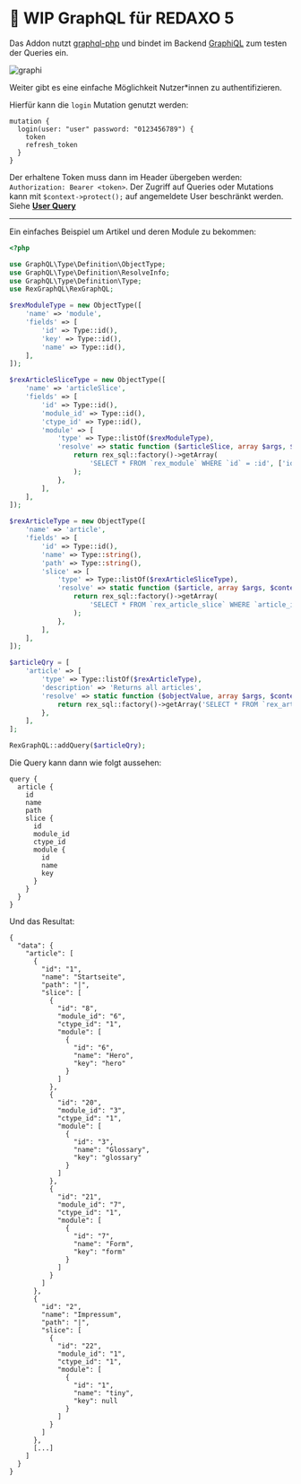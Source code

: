 # :construction: WIP GraphQL für REDAXO 5

Das Addon nutzt [graphql-php](https://github.com/webonyx/graphql-php) und bindet im Backend [GraphiQL](https://github.com/graphql/graphiql) zum testen der Queries ein.

![graphi](https://user-images.githubusercontent.com/2708231/164885012-5cb29831-83f6-4f13-89ee-a7532e647f0f.JPG)

Weiter gibt es eine einfache Möglichkeit Nutzer*innen zu authentifizieren.

Hierfür kann die `login` Mutation genutzt werden:

```
mutation {
  login(user: "user" password: "0123456789") {
    token
    refresh_token
  }
}
```

Der erhaltene Token muss dann im Header übergeben werden:
`Authorization: Bearer <token>`.
Der Zugriff auf Queries oder Mutations kann mit `$context->protect();` auf angemeldete User beschränkt werden.
Siehe **[User Query](https://github.com/eaCe/graphql/blob/main/lib/Defaults/Query.php#L25)**

---

Ein einfaches Beispiel um Artikel und deren Module zu bekommen:

```php
<?php

use GraphQL\Type\Definition\ObjectType;
use GraphQL\Type\Definition\ResolveInfo;
use GraphQL\Type\Definition\Type;
use RexGraphQL\RexGraphQL;

$rexModuleType = new ObjectType([
    'name' => 'module',
    'fields' => [
        'id' => Type::id(),
        'key' => Type::id(),
        'name' => Type::id(),
    ],
]);

$rexArticleSliceType = new ObjectType([
    'name' => 'articleSlice',
    'fields' => [
        'id' => Type::id(),
        'module_id' => Type::id(),
        'ctype_id' => Type::id(),
        'module' => [
            'type' => Type::listOf($rexModuleType),
            'resolve' => static function ($articleSlice, array $args, $context, ResolveInfo $info) {
                return rex_sql::factory()->getArray(
                    'SELECT * FROM `rex_module` WHERE `id` = :id', ['id' => $articleSlice['module_id']]
                );
            },
        ],
    ],
]);

$rexArticleType = new ObjectType([
    'name' => 'article',
    'fields' => [
        'id' => Type::id(),
        'name' => Type::string(),
        'path' => Type::string(),
        'slice' => [
            'type' => Type::listOf($rexArticleSliceType),
            'resolve' => static function ($article, array $args, $context, ResolveInfo $info) {
                return rex_sql::factory()->getArray(
                    'SELECT * FROM `rex_article_slice` WHERE `article_id` = :id', ['id' => $article['id']]
                );
            },
        ],
    ],
]);

$articleQry = [
    'article' => [
        'type' => Type::listOf($rexArticleType),
        'description' => 'Returns all articles',
        'resolve' => static function ($objectValue, array $args, $context, ResolveInfo $info) {
            return rex_sql::factory()->getArray('SELECT * FROM `rex_article`');
        },
    ],
];

RexGraphQL::addQuery($articleQry);
```

Die Query kann dann wie folgt aussehen:

```
query {
  article {
    id
    name
    path
    slice {
      id
      module_id
      ctype_id
      module {
        id
        name
        key
      }
    }
  }
}
```

Und das Resultat:

```
{
  "data": {
    "article": [
      {
        "id": "1",
        "name": "Startseite",
        "path": "|",
        "slice": [
          {
            "id": "8",
            "module_id": "6",
            "ctype_id": "1",
            "module": [
              {
                "id": "6",
                "name": "Hero",
                "key": "hero"
              }
            ]
          },
          {
            "id": "20",
            "module_id": "3",
            "ctype_id": "1",
            "module": [
              {
                "id": "3",
                "name": "Glossary",
                "key": "glossary"
              }
            ]
          },
          {
            "id": "21",
            "module_id": "7",
            "ctype_id": "1",
            "module": [
              {
                "id": "7",
                "name": "Form",
                "key": "form"
              }
            ]
          }
        ]
      },
      {
        "id": "2",
        "name": "Impressum",
        "path": "|",
        "slice": [
          {
            "id": "22",
            "module_id": "1",
            "ctype_id": "1",
            "module": [
              {
                "id": "1",
                "name": "tiny",
                "key": null
              }
            ]
          }
        ]
      },
      [...]
    ]
  }
}
```
